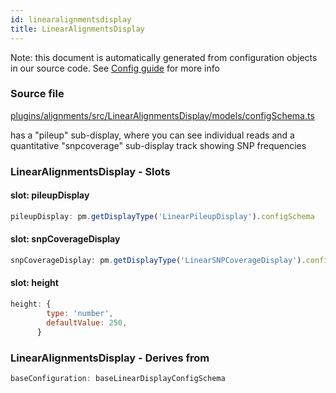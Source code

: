 ```yaml
---
id: linearalignmentsdisplay
title: LinearAlignmentsDisplay
---
```


Note: this document is automatically generated from configuration objects in our
source code. See [Config guide](/docs/config_guide) for more info

### Source file

[plugins/alignments/src/LinearAlignmentsDisplay/models/configSchema.ts](https://github.com/GMOD/jbrowse-components/blob/main/plugins/alignments/src/LinearAlignmentsDisplay/models/configSchema.ts)

has a "pileup" sub-display, where you can see individual reads and a
quantitative "snpcoverage" sub-display track showing SNP frequencies

### LinearAlignmentsDisplay - Slots

#### slot: pileupDisplay

```js
pileupDisplay: pm.getDisplayType('LinearPileupDisplay').configSchema
```

#### slot: snpCoverageDisplay

```js
snpCoverageDisplay: pm.getDisplayType('LinearSNPCoverageDisplay').configSchema
```

#### slot: height

```js
height: {
        type: 'number',
        defaultValue: 250,
      }
```

### LinearAlignmentsDisplay - Derives from

```js
baseConfiguration: baseLinearDisplayConfigSchema
```
